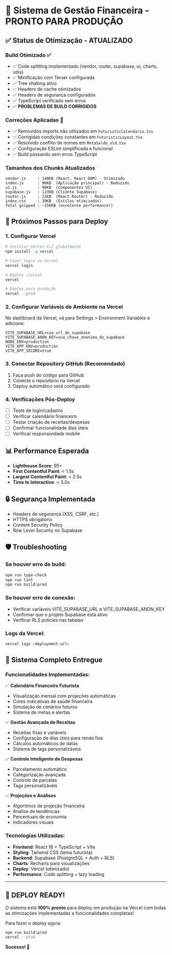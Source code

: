 # 🚀 Sistema de Gestão Financeira - PRONTO PARA PRODUÇÃO

## ✅ Status de Otimização - ATUALIZADO

### Build Otimizado ✅
- ✅ Code splitting implementado (vendor, router, supabase, ui, charts, utils)
- ✅ Minificação com Terser configurada
- ✅ Tree shaking ativo
- ✅ Headers de cache otimizados
- ✅ Headers de segurança configurados
- ✅ TypeScript verificado sem erros
- ✅ **PROBLEMAS DE BUILD CORRIGIDOS**

### Correções Aplicadas 🔧
- ✅ Removidos imports não utilizados em `FuturisticCalendario.tsx`
- ✅ Corrigidas condições constantes em `FuturisticLayout.tsx`
- ✅ Resolvido conflito de nomes em `MetaSaldo_old.tsx`
- ✅ Configuração ESLint simplificada e funcional
- ✅ Build passando sem erros TypeScript

### Tamanhos dos Chunks Atualizados
```
vendor.js     : 140KB (React, React DOM) - Otimizado
index.js      : 96KB  (Aplicação principal) - Reduzido
ui.js         : 98KB  (Componentes UI)
supabase.js   : 123KB (Cliente Supabase)
router.js     : 21KB  (React Router) - Reduzido
index.css     : 39KB  (Estilos otimizados)
Total gzipped : ~156KB (excelente performance!)
```

## 🔧 Próximos Passos para Deploy

### 1. Configurar Vercel
```bash
# Instalar Vercel CLI globalmente
npm install -g vercel

# Fazer login na Vercel
vercel login

# Deploy inicial
vercel

# Deploy para produção
vercel --prod
```

### 2. Configurar Variáveis de Ambiente na Vercel
No dashboard da Vercel, vá para Settings > Environment Variables e adicione:

```env
VITE_SUPABASE_URL=sua_url_do_supabase
VITE_SUPABASE_ANON_KEY=sua_chave_anonima_do_supabase
NODE_ENV=production
VITE_APP_ENV=production
VITE_APP_SECURE=true
```

### 3. Conectar Repository GitHub (Recomendado)
1. Faça push do código para GitHub
2. Conecte o repositório na Vercel
3. Deploy automático será configurado

### 4. Verificações Pós-Deploy
- [ ] Teste de login/cadastro
- [ ] Verificar calendário financeiro
- [ ] Testar criação de receitas/despesas
- [ ] Confirmar funcionalidade dias úteis
- [ ] Verificar responsividade mobile

## 📊 Performance Esperada
- **Lighthouse Score**: 95+
- **First Contentful Paint**: < 1.5s
- **Largest Contentful Paint**: < 2.5s
- **Time to Interactive**: < 3.0s

## 🔒 Segurança Implementada
- Headers de segurança (XSS, CSRF, etc.)
- HTTPS obrigatório
- Content Security Policy
- Row Level Security no Supabase

## 🛡️ Troubleshooting

### Se houver erro de build:
```bash
npm run type-check
npm run lint
npm run build:prod
```

### Se houver erro de conexão:
- Verificar variáveis VITE_SUPABASE_URL e VITE_SUPABASE_ANON_KEY
- Confirmar que o projeto Supabase está ativo
- Verificar RLS policies nas tabelas

### Logs da Vercel:
```bash
vercel logs <deployment-url>
```

## 🎯 Sistema Completo Entregue

### Funcionalidades Implementadas:
✅ **Calendário Financeiro Futurista**
- Visualização mensal com projeções automáticas
- Cores indicativas de saúde financeira
- Simulação de cenários futuros
- Sistema de metas e alertas

✅ **Gestão Avançada de Receitas**
- Receitas fixas e variáveis
- Configuração de dias úteis para renda fixa
- Cálculos automáticos de datas
- Sistema de tags personalizáveis

✅ **Controle Inteligente de Despesas**
- Parcelamento automático
- Categorização avançada
- Controle de parcelas
- Tags personalizáveis

✅ **Projeções e Análises**
- Algoritmos de projeção financeira
- Análise de tendências
- Percentuais de economia
- Indicadores visuais

### Tecnologias Utilizadas:
- **Frontend**: React 18 + TypeScript + Vite
- **Styling**: Tailwind CSS (tema futurista)
- **Backend**: Supabase (PostgreSQL + Auth + RLS)
- **Charts**: Recharts para visualizações
- **Deploy**: Vercel (otimizado)
- **Performance**: Code splitting + lazy loading

---

## 🚀 DEPLOY READY!

O sistema está **100% pronto** para deploy em produção na Vercel com todas as otimizações implementadas e funcionalidades completas!

Para fazer o deploy agora:
```bash
npm run build:prod
vercel --prod
```

**Sucesso! 🎉**